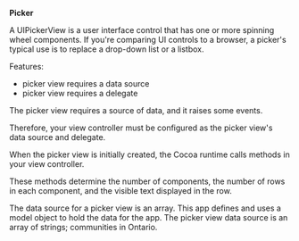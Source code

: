 **Picker**

A UIPickerView is a user interface control that has one or more spinning wheel components. If you're comparing UI controls to a browser, a picker's typical use is to replace a drop-down list or a listbox. 

Features:
- picker view requires a data source
- picker view requires a delegate

The picker view requires a source of data, and it raises some events. 

Therefore, your view controller must be configured as the picker view's data source and delegate.

When the picker view is initially created, the Cocoa runtime calls methods in your view controller.

These methods determine the number of components, the number of rows in each component, and the visible text displayed in the row.

The data source for a picker view is an array. This app defines and uses a model object to hold the data for the app. The picker view data source is an array of strings; communities in Ontario.
